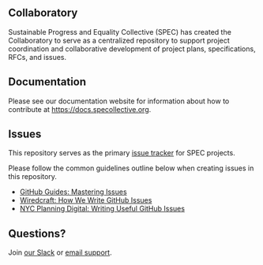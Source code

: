 ## Collaboratory

Sustainable Progress and Equality Collective (SPEC) has created the Collaboratory to serve as a centralized repository to support project coordination and collaborative development of project plans, specifications, RFCs, and issues.

## Documentation

Please see our documentation website for information about how to contribute at https://docs.specollective.org.

## Issues

This repository serves as the primary [issue tracker](https://github.com/specollective/collaboratory/issues) for SPEC projects.

Please follow the common guidelines outline below when creating issues in this repository.

- [GitHub Guides: Mastering Issues](https://guides.github.com/features/issues/)
- [Wiredcraft: How We Write GitHub Issues](https://wiredcraft.com/blog/how-we-write-our-github-issues/)
- [NYC Planning Digital: Writing Useful GitHub Issues](https://medium.com/nyc-planning-digital/writing-a-proper-github-issue-97427d62a20f)

## Questions?

Join [our Slack](https://join.slack.com/t/sustainablepr-ijh4438/shared_invite/zt-u8el931i-bcP~drBHSOQXvAA049cRlQ) or [email support](mailto:info@specollective.org).
